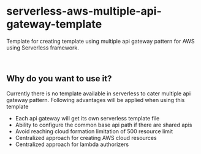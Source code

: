 # serverless-aws-multiple-api-gateway-template

Template for creating template using multiple api gateway pattern for AWS using Serverless framework.

<br />

## Why do you want to use it?

Currently there is no template available in serverless to cater multiple api gateway pattern. Following advantages will be applied when using this template

- Each api gateway will get its own serverless template file
- Ability to configure the common base api path if there are shared apis
- Avoid reaching cloud formation limitation of 500 resource limit
- Centralized approach for creating AWS cloud resources
- Centralized approach for lambda authorizers
